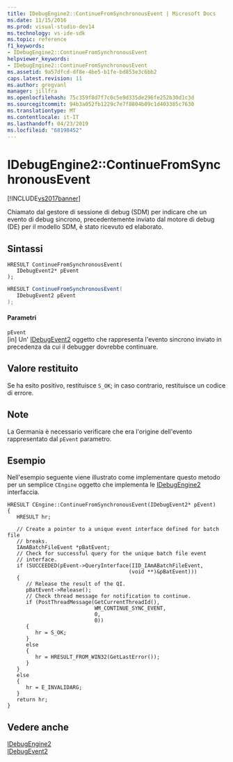 ```yaml
---
title: IDebugEngine2::ContinueFromSynchronousEvent | Microsoft Docs
ms.date: 11/15/2016
ms.prod: visual-studio-dev14
ms.technology: vs-ide-sdk
ms.topic: reference
f1_keywords:
- IDebugEngine2::ContinueFromSynchronousEvent
helpviewer_keywords:
- IDebugEngine2::ContinueFromSynchronousEvent
ms.assetid: 9a57dfcd-df8e-4be5-b1fe-bd853e3c6bb2
caps.latest.revision: 11
ms.author: gregvanl
manager: jillfra
ms.openlocfilehash: 75c359f8d7f7c0c5e9d335de296fe252b30d1c3d
ms.sourcegitcommit: 94b3a052fb1229c7e7f8804b09c1d403385c7630
ms.translationtype: MT
ms.contentlocale: it-IT
ms.lasthandoff: 04/23/2019
ms.locfileid: "68198452"
---
```

# <a name="idebugengine2continuefromsynchronousevent"></a>IDebugEngine2::ContinueFromSynchronousEvent
[!INCLUDE[vs2017banner](../../../includes/vs2017banner.md)]

Chiamato dal gestore di sessione di debug (SDM) per indicare che un evento di debug sincrono, precedentemente inviato dal motore di debug (DE) per il modello SDM, è stato ricevuto ed elaborato.  
  
## <a name="syntax"></a>Sintassi  
  
```cpp#  
HRESULT ContinueFromSynchronousEvent(   
   IDebugEvent2* pEvent  
);  
```  
  
```csharp  
HRESULT ContinueFromSynchronousEvent(   
   IDebugEvent2 pEvent  
);  
```  
  
#### <a name="parameters"></a>Parametri  
 `pEvent`  
 [in] Un' [IDebugEvent2](../../../extensibility/debugger/reference/idebugevent2.md) oggetto che rappresenta l'evento sincrono inviato in precedenza da cui il debugger dovrebbe continuare.  
  
## <a name="return-value"></a>Valore restituito  
 Se ha esito positivo, restituisce `S_OK`; in caso contrario, restituisce un codice di errore.  
  
## <a name="remarks"></a>Note  
 La Germania è necessario verificare che era l'origine dell'evento rappresentato dal `pEvent` parametro.  
  
## <a name="example"></a>Esempio  
 Nell'esempio seguente viene illustrato come implementare questo metodo per un semplice `CEngine` oggetto che implementa le [IDebugEngine2](../../../extensibility/debugger/reference/idebugengine2.md) interfaccia.  
  
```cpp#  
HRESULT CEngine::ContinueFromSynchronousEvent(IDebugEvent2* pEvent)  
{  
   HRESULT hr;  
  
   // Create a pointer to a unique event interface defined for batch file  
   // breaks.    
   IAmABatchFileEvent *pBatEvent;  
   // Check for successful query for the unique batch file event  
   // interface.  
   if (SUCCEEDED(pEvent->QueryInterface(IID_IAmABatchFileEvent,  
                                       (void **)&pBatEvent)))  
   {  
      // Release the result of the QI.  
      pBatEvent->Release();  
      // Check thread message for notification to continue.  
      if (PostThreadMessage(GetCurrentThreadId(),  
                            WM_CONTINUE_SYNC_EVENT,  
                            0,  
                            0))  
      {    
         hr = S_OK;  
      }  
      else  
      {  
         hr = HRESULT_FROM_WIN32(GetLastError());  
      }  
   }  
   else  
   {  
      hr = E_INVALIDARG;  
   }  
   return hr;  
}  
```  
  
## <a name="see-also"></a>Vedere anche  
 [IDebugEngine2](../../../extensibility/debugger/reference/idebugengine2.md)   
 [IDebugEvent2](../../../extensibility/debugger/reference/idebugevent2.md)
